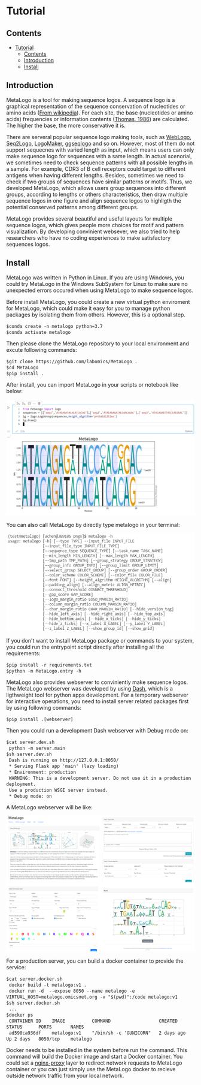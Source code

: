 # Tutorial

## Contents

- [Tutorial](#tutorial)
  - [Contents](#contents)
  - [Introduction](#introduction)
  - [Install](#install)


## Introduction

MetaLogo is a tool for making sequence logos. A sequence logo is a graphical representation of the sequence conservation of nucleotides or amino acids ([From wikipedia](https://en.wikipedia.org/wiki/Sequence_logo)). For each site, the base (nucleotides or amino acids) frequencies or information contents ([Thomas, 1986](https://pubmed.ncbi.nlm.nih.gov/3525846/)) are calculated. The higher the base, the more conservative it is.

There are serveral popular sequence logo making tools, such as [WebLogo](https://weblogo.berkeley.edu/logo.cgi), [Seq2Logo](http://www.cbs.dtu.dk/biotools/Seq2Logo/), [LogoMaker](http://github.com/jbkinney/logomaker), [ggseqlogo](https://omarwagih.github.io/ggseqlogo/) and so on. However, most of them do not support sequecnes with varied length as input, which means users can only make sequence logo for sequences with a same length. In actual scenorial, we sometimes need to check sequence patterns with all possible lengths in a sample. For example, CDR3 of B cell receptors could target to different antigens when having different lengths. Besides, sometimes we need to check if two groups of sequences have similar patterns or motifs. Thus, we developed MetaLogo, which allows users group sequences into different groups, according to lengths or others characteristics, then draw multiple sequence logos in one figure and align sequence logos to highligth the potential conserved patterns among different groups. 

MetaLogo provides several beautiful and useful layouts for multiple sequence logos, which gives people more choices for motif and pattern visualization. By developing convinient websever, we also tried to help researchers who have no coding experiences to make satisfactory sequences logos. 

## Install

MetaLogo was written in Python in Linux. If you are using Windows, you could try MetaLogo in the Windows SubSystem for Linux to make sure no unexpected errors occured when using MetaLogo to make sequence logos. 

Before install MetaLogo, you could create a new virtual python enviroment for MetaLogo, which could make it easy for you to manage python packages by isolating them from others. However, this is a optional step.

    $conda create -n metalogo python=3.7
    $conda activate metalogo

Then please clone the MetaLogo repository to your local environment and excute following commands:

    $git clone https://github.com/labomics/MetaLogo .
    $cd MetaLogo
    $pip install .

After install, you can import MetaLogo in your scripts or notebook like below:

![notebook](../pngs/notebook.PNG)

You can also call MetaLogo by directly type metalogo in your terminal:

![terminal](../pngs/metalogo.terminal.PNG)

If you don't want to install MetaLogo package or commands to your system, you could run the entrypoint script directly after installing all the requirements:

    $pip install -r requirements.txt
    $python -m MetaLogo.entry -h

MetaLogo also provides webserver to conviniently make sequence logos. The MetaLogo webserver was developed by using [Dash](https://dash.plotly.com/), which is a ligthweight tool for python apps development. For a temporary webserver for interactive operations, you need to install server related packages first by using following commands:

    $pip install .[webserver]

Then you could run a development Dash webserver with Debug mode on:

    $cat server.dev.sh
     python -m server.main
    $sh server.dev.sh
     Dash is running on http://127.0.0.1:8050/
     * Serving Flask app 'main' (lazy loading)
     * Environment: production
     WARNING: This is a development server. Do not use it in a production deployment.
     Use a production WSGI server instead.
     * Debug mode: on

A MetaLogo webserver will be like:
    
![Webserver](../pngs/server.PNG)

For a production server, you can build a docker container to provide the service:

    $cat server.docker.sh
     docker build -t metalogo:v1 .
     docker run -d  --expose 8050 --name metalogo -e VIRTUAL_HOST=metalogo.omicsnet.org -v "$(pwd)":/code metalogo:v1 
    $sh server.docker.sh
     ...
    $docker ps
     CONTAINER ID    IMAGE          COMMAND                  CREATED      STATUS      PORTS       NAMES
     ad598ca936df    metalogo:v1    "/bin/sh -c 'GUNICORN"   2 days ago   Up 2 days   8050/tcp    metalogo

Docker needs to be installed in the system before run the command. This command will build the Docker image and start a Docker container. You could set a [nginx-proxy](https://github.com/nginx-proxy/nginx-proxy) layer to redirect network requests to MetaLogo container or you can just simply use the MetaLogo docker to recieve outside network traffic from your local network.




